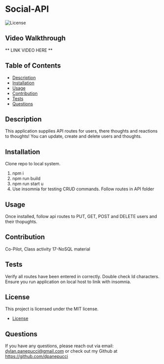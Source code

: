 
# Social-API

![License](https://img.shields.io/badge/license-MIT-blue.svg)

## Video Walkthrough
** LINK VIDEO HERE **

## Table of Contents
- [Description](#description)
- [Installation](#installation)
- [Usage](#usage)
- [Contribution](#contribution)
- [Tests](#tests)
- [Questions](#questions)

## Description
This application supplies API routes for users, there thoughts and reactions to thoughts! You can update, create and delete users and thoughts.

## Installation
Clone repo to local system. 
1. npm i 
2. npm run build 
3. npm run start u
4. Use insomnia for testing CRUD commands. Follow routes in API folder

## Usage
Once installed, follow api routes to PUT, GET, POST and DELETE users and their thopughts.

## Contribution
Co-Pilot, Class activity 17-NoSQL material

## Tests
Verify all routes have been entered in correctly. Double check Id characters. Ensure you run application on local host to linik with insomnia.

## License
This project is licensed under the MIT license. 
* [License](https://opensource.org/licenses/MIT)

## Questions
If you have any questions, please reach out via email: dylan.panepucci@gmail.com or check out my Github at https://github.com/dpanepucci